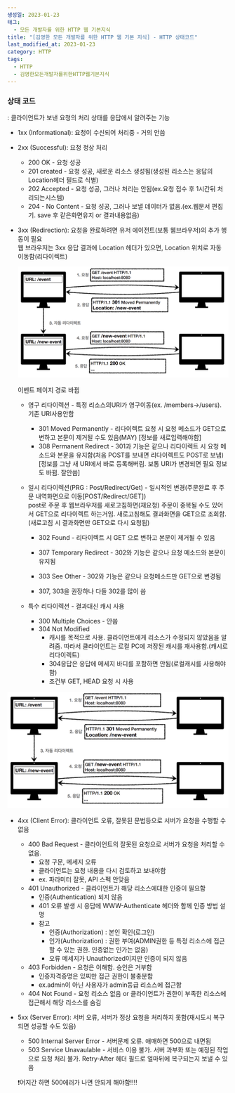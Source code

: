 ```yaml
---
생성일: 2023-01-23
태그:
  - 모든 개발자를 위한 HTTP 웹 기본지식
title: "[김영한 모든 개발자를 위한 HTTP 웹 기본 지식] - HTTP 상태코드"
last_modified_at: 2023-01-23
category: HTTP
tags:
  - HTTP
  - 김영한모든개발자를위한HTTP웹기본지식
---
```

### 상태 코드

: 클라이언트가 보낸 요청의 처리 상태를 응답에서 알려주는 기능

- 1xx (Informational): 요청이 수신되어 처리중 - 거의 안씀
- 2xx (Successful): 요청 정상 처리
    - 200 OK - 요청 성공
    - 201 created - 요청 성공, 새로운 리소스 생성됨(생성된 리소스는 응답의 Location헤더 필드로 식별)
    - 202 Accepted - 요청 성공, 그러나 처리는 안됨(ex.요청 접수 후 1시간뒤 처리되는시스템)
    - 204 - No Content - 요청 성공, 그러나 보낼 데이터가 없음.(ex.웹문서 편집기. save 후 같은화면유지 or 결과내용없음)
- 3xx (Redirection): 요청을 완료하려면 유저 에이전트(보통 웹브라우저)의 추가 행동이 필요  
    웹 브라우저는 3xx 응답 결과에 Location 헤더가 있으면, Location 위치로 자동 이동함(리다이렉트)  
    
    ![image](/assets/images/http/IMG-20240910114021.png)
    
    이벤트 페이지 경로 바뀜
    
    - 영구 리다이렉션 - 특정 리소스의URI가 영구이동(ex. /members→/users). 기존 URI사용안함
        - 301 Moved Permanently - 리다이렉트 요청 시 요청 메소드가 GET으로 변하고 본문이 제거될 수도 있음(MAY) [정보를 새로입력해야함]
        - 308 Permanent Redirect - 301과 기능은 같으나 리다이렉트 시 요청 메소드와 본문을 유지함(처음 POST를 보내면 리다이렉트도 POST로 보냄) [정보를 그냥 새 URI에서 바로 등록해버림. 보통 URI가 변경되면 필요 정보도 바뀜. 잘안씀]
    - 일시 리다이렉션(PRG : Post/Redirect/Get) - 일시적인 변경(주문완료 후 주문 내역화면으로 이동[POST/Redirect/GET])  
        post로 주문 후 웹브라우저를 새로고침하면(재요청) 주문이 중복될 수도 있어서 GET으로 리다이렉트 하는거임. 새로고침해도 결과화면을 GET으로 조회함.(새로고침 시 결과화면만 GET으로 다시 요청됨)  
        
        - 302 Found - 리다이렉트 시 GET 으로 변하고 본문이 제거될 수 있음
        - 307 Temporary Redirect - 302와 기능은 같으나 요청 메소드와 본문이 유지됨
        - 303 See Other - 302와 기능은 같으나 요청메소드만 GET으로 변경됨
        
        - 307, 303을 권장하나 다들 302를 많이 씀
        
    - 특수 리다이렉션 - 결과대신 캐시 사용
        - 300 Multiple Choices - 안씀
        - 304 Not Modified
            - 캐시를 목적으로 사용. 클라이언트에게 리소스가 수정되지 않았음을 알려줌. 따라서 클라이언트는 로컬 PC에 저장된 캐시를 재사용함.(캐시로 리다이렉트)
            - 304응답은 응답에 메세지 바디를 포함하면 안됨(로컬캐시를 사용해야함)
            - 조건부 GET, HEAD 요청 시 사용

![image](/assets/images/http/IMG-20240910114022.png)

- 4xx (Client Error): 클라이언트 오류, 잘못된 문법등으로 서버가 요청을 수행할 수 없음
    - 400 Bad Request - 클라이언트의 잘못된 요청으로 서버가 요청을 처리할 수 없음.
        - 요청 구문, 메세지 오류
        - 클라이언트는 요청 내용을 다시 검토하고 보내야함
        - ex. 파라미터 잘못, API 스펙 안맞음
    - 401 Unauthorized - 클라이언트가 해당 리소스에대한 인증이 필요함
        - 인증(Authentication) 되지 않음
        - 401 오류 발생 시 응답에 WWW-Authenticate 헤더와 함께 인증 방법 설명
        - 참고
            - 인증(Authorization) : 본인 확인(로그인)
            - 인가(Authorization) : 권한 부여(ADMIN권한 등 특정 리소스에 접근할 수 있는 권한. 인증없는 인가는 없음)
            - 오류 메세지가 Unauthorized이지만 인증이 되지 않음
    - 403 Forbidden - 요청은 이해함. 승인은 거부함
        - 인증자격증명은 있찌만 접근 권한이 불충분함
        - ex.admin이 아닌 사용자가 admin등급 리소스에 접근함
    - 404 Not Found - 요청 리소스 없음 or 클라이언트가 권한이 부족한 리소스에 접근해서 해당 리소스를 숨김
- 5xx (Server Error): 서버 오류, 서버가 정상 요청을 처리하지 못함(재시도시 복구되면 성공할 수도 있음)
    
    - 500 Internal Server Error - 서버문제 오류. 애매하면 500으로 내면됨
    - 503 Service Unavaulable - 서비스 이용 불가. 서버 과부화 또는 예정된 작업으로 요청 처리 불가. Retry-After 헤더 필드로 얼마뒤에 복구되는지 보낼 수 있음
    
    ❗어지간 하면 500에러가 나면 안되게 해야함!!!!